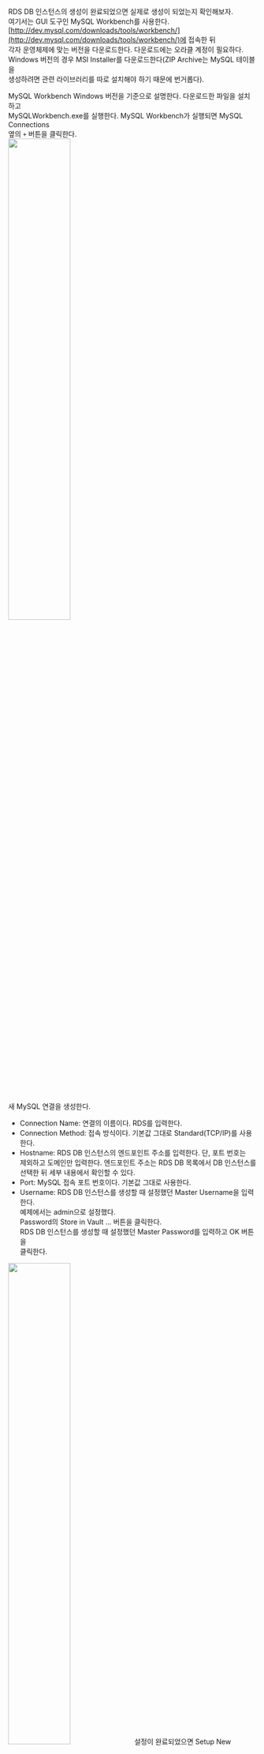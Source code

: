 RDS DB 인스턴스의 생성이 완료되었으면 실제로 생성이 되었는지 확인해보자.  
여기서는 GUI 도구인 MySQL Workbench를 사용한다.   
[http://dev.mysql.com/downloads/tools/workbench/](http://dev.mysql.com/downloads/tools/workbench/)에 접속한 뒤  
각자 운영체제에 맞는 버전을 다운로드한다. 다운로드에는 오라클 계정이 필요하다.  
Windows 버전의 경우 MSI Installer를 다운로드한다(ZIP Archive는 MySQL 테이블을   
생성하려면 관련 라이브러리를 따로 설치해야 하기 때문에 번거롭다).  
  
MySQL Workbench Windows 버전을 기준으로 설명한다. 다운로드한 파일을 설치하고   
MySQLWorkbench.exe를 실행한다. MySQL Workbench가 실행되면 MySQL Connections  
옆의 `+` 버튼을 클릭한다.   
<img src="https://user-images.githubusercontent.com/33191974/156883298-44d54216-99af-4410-b871-84eab3987ab0.png" width="50%" height="50%"/>    
새 MySQL 연결을 생성한다.   
- Connection Name: 연결의 이름이다. RDS를 입력한다.   
- Connection Method: 접속 방식이다. 기본값 그대로 Standard(TCP/IP)를 사용한다.  
- Hostname: RDS DB 인스턴스의 엔드포인트 주소를 입력한다. 단, 포트 번호는   
제외하고 도메인만 입력한다. 엔드포인트 주소는 RDS DB 목록에서 DB 인스턴스를   
선택한 뒤 세부 내용에서 확인할 수 있다.  
- Port: MySQL 접속 포트 번호이다. 기본값 그대로 사용한다.   
- Username: RDS DB 인스턴스를 생성할 때 설정했던 Master Username을 입력한다.   
예제에서는 admin으로 설정했다.  
Password의 Store in Vault ... 버튼을 클릭한다.  
RDS DB 인스턴스를 생성할 때 설정했던 Master Password를 입력하고 OK 버튼을  
클릭한다.  
<img src="https://user-images.githubusercontent.com/33191974/156883525-057e0940-9a6a-438e-863e-24f822b7f102.png" width="50%" height="50%"/>   
설정이 완료되었으면 Setup New Connection 창의 OK 버튼을 클릭한다. 이제 RDS  
연결 생성이 완료되었다. 접속이 되지 않으면 'RDS DB 인스턴스 Security Group   
생성 및 설정하기'에서 Security Group을 생성한 뒤 사용하도록 설정하였는지 확인한다.  
<img src="https://user-images.githubusercontent.com/33191974/156886238-12d47596-41eb-4d77-b19e-fae61ef63a06.png" width="50%" height="50%"/>      
MySQL Workbench에서 RDS DB 인스턴스에 접속했다. 왼쪽을 보면 RDS DB 인스턴스를   
생성할 때 함께 생성한 ExampleDB를 확인할 수 있다. 이 ExampleDB를 클릭하고  
Tables에서 마우스 오른쪽 버튼을 클릭하면 팝업 메뉴가 나온다. Creaet Table..를  
클릭한다.  
<img src="https://user-images.githubusercontent.com/33191974/156909617-84d39257-7f6a-41a8-9325-24eb287cfc84.png" width="50%" height="50%"/>  
새 테이블을 생성한다.  
- Table Name: 테이블 이름이다. ExampleTable을 입력한다.   
- Collation: 문자 데이터타입이다. 기본값 그대로 사용한다.   
- Engine: MySQL의 스토리지 엔진이다. 기본값 그대로 InnoDB를 사용한다.  
새 칼럼을 추가한다. Column Name의 빈 칸을 클릭하면 새 컬럼을 추가할 수 있다.   
아래 형식과 같이 컬럼을 생성한다.
- Column Name: id, DateType: INT, PK 체크, NN 체크, AI체크
- Column Name: name, DateType: VARCHAR(45)
- Column Name: address, DataType: VARCHAR(45)  
컬럼 추가가 완료되었으면 Apply 버튼을 클릭한다.  
<img src="https://user-images.githubusercontent.com/33191974/156909712-57f890f9-a1d6-445d-8c7e-eee67c701715.png" width="50%" height="50%"/>  
테이블을 생성하는 SQL 문이 표시된다. Apply 버튼을 클릭하고, 아무 에러없이   
적용이 완료되면 Finish 버튼을 클릭한다.   
<img src="https://user-images.githubusercontent.com/33191974/156909766-3097b8f5-4cd0-4670-a588-6672d68c6630.png" width="50%" height="50%"/>  
MySQL Workbench의 왼쪽을 보면 방금 생성한 ExampleTable을 확인할 수 있다.   
이 ExampleTable에서 마우스 오른쪽 버튼을 클릭하면 팝업 메뉴가 나온다.   
Select Rows - Limit 1000을 클릭한다.  
<img src="https://user-images.githubusercontent.com/33191974/156909826-50b73275-4bde-4608-bd99-882e8d67b99e.png" width="50%" height="50%"/>    
ExampleTable의 데이터가 출력된다. 테이블만 생성했으므로 아무 데이터가 없다.   
이 곳에서 엑셀처럼 데이터를 입력할 수 있다. 그림처럼 John, New York과 Maria,  
Seattle을 추가한다. 입력이 완료되었으면 Apply 버튼을 클릭한다.  
<img src="https://user-images.githubusercontent.com/33191974/156909860-92af6241-28be-484a-b5d1-dd574070f347.png" width="50%" height="50%"/>   
ExampleTable에 데이터 추가가 완료되었다. id 컬럼은 AI(Auto Increment)로 설정  
했기 때문에 자동으로 값이 지정된다.   
이렇게 MySQL Workbench를 이용하여 RDS DB 인스턴스의 내용을 확인하거나 데이터를   
추가할 수 있다.  
<img src="https://user-images.githubusercontent.com/33191974/156909878-55631545-f513-4a7c-994d-5f081823cceb.png" width="50%" height="50%"/>   










































